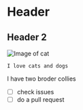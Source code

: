 # Header
## Header 2
![Image of cat](https://th.bing.com/th/id/OIP.XmWCtym0T-hmnjVnhWeVRAAAAA?rs=1&pid=ImgDetMain)

```
I love cats and dogs
```

I have two broder collies
- [ ] check issues
- [ ] do a pull request
